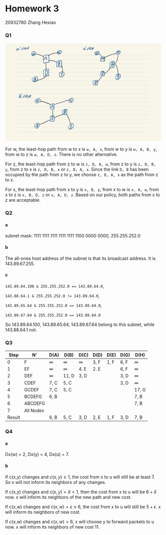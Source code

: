 # Homework 3

20932780 Zhang Hexiao

### Q1

![b7d16f1c2f369451e89fe151d892b14](pic/b7d16f1c2f369451e89fe151d892b14.jpg)

For w, the least-hop path from w to x is `w, A, x`, from w to y is `w, A, B, y`, from w to z is `w, A, D, z`. There is no other alternative.

For z, the least-hop path from z to w is `z, D, A, w`, from z to y is `z, D, B, y`, from z to x is `z, D, B, x` or `z, D, A, x`. Since the link `D, B` has been occupied by the path from z to y, we choose `z, D, A, x` as the path from z to x.

For x, the least-hop path from x to y is `x, B, y`, from x to w is `x, A, w`, from x to z is `x, B, D, z` or `x, A, D, z`. Based on our policy, both paths from x to z are acceptable.

### Q2

#### a

subnet mask: 1111 1111 1111 1111 1111 1100 0000 0000, 255.255.252.0

#### b

The all-ones host address of the subnet is that its broadcast address. It is 143.89.67.255.

#### c

`143.89.64.100 & 255.255.252.0 == 143.89.64.0`, 

`143.88.64.1 & 255.255.252.0 != 143.89.64.0`, 

`143.89.65.64 & 255.255.252.0 == 143.89.64.0`, 

`143.89.67.64 & 255.255.252.0 == 143.89.64.0`

So 143.89.64.100, 143.89.65.64, 143.89.67.64 belong to this subnet, while 143.88.64.1 not.

### Q3

| Step   | N'        | D(A) | D(B)  | D(C) | D(D) | D(E) | D(G) | D(H)  |
| ------ | --------- | ---- | ----- | ---- | ---- | ---- | ---- | ----- |
| 0      | F         | ∞    | ∞     | ∞    | 3, F | 1, F | 6, F | ∞     |
| 1      | EF        | ∞    | ∞     | 4. E | 2. E |      | 6, F | ∞     |
| 2      | DEF       | ∞    | 11, D | 3, D |      |      | 3, D | ∞     |
| 3      | CDEF      | 7, C | 5, C  |      |      |      | 3, D | ∞     |
| 4      | GCDEF     | 7, C | 5, C  |      |      |      |      | 17, G |
| 5      | BCDEFG    | 6, B |       |      |      |      |      | 7, B  |
| 6      | ABCDEFG   |      |       |      |      |      |      | 7, B  |
| 7      | All Nodes |      |       |      |      |      |      |       |
| Result |           | 6, B | 5, C  | 3, D | 2, E | 1, F | 3, D | 7, B  |

### Q4

#### a

Dx(w) = 2, Dx(y) = 4, Dx(u) = 7.

#### b

If c(x,y) changes and $c(x,y)\ge 1$, the cost from x to u will still be at least 7. So x will not inform its neighbors of any changes.

If c(x,y) changes and $c(x,y)=\delta< 1$, then the cost from x to u will be $6+\delta$ now. x will inform its neighbors of the new path and new cost.

If c(x,w) changes and $c(x,w)=\epsilon\le 6$, the cost from x to u will still be $5+\epsilon$. x will inform its neighbors of new cost.

If c(x,w) changes and $c(x,w)> 6$,  x will choose y to forward packets to u now. x will inform its neighbors of new cost 11.